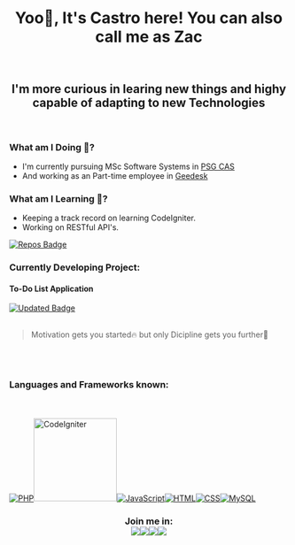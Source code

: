 <h1 align=center> Yoo🙌, It's Castro here! You can also call me as Zac </h1> 
<br />

<h2 align=center> I'm more curious in learing new things and highy capable of adapting to new Technologies</h2>
<br />

### What am I Doing 🤔?

- I'm currently pursuing MSc Software Systems in <a href="https://www.psgcas.ac.in/" target="_blank">PSG CAS</a>
- And working as an Part-time employee in <a href="https://geedesk.com/" target="_blank">Geedesk</a>
  <br />

### What am I Learning 📖?

- Keeping a track record on learning CodeIgniter.
- Working on RESTful API's.
  <br />

[![Repos Badge](https://badges.pufler.dev/repos/Castro456)](https://badges.pufler.dev)
<br /> 


### Currently Developing Project:

#### To-Do List Application
[![Updated Badge](https://badges.pufler.dev/updated/Castro456/CodeIgniter-to-do)](https://badges.pufler.dev)
<br />
<br />

> Motivation gets you started🔥 but only Dicipline gets you further👊
<br />
<br />

### Languages and Frameworks known:
<br />
<br />
<a href="https://www.php.net" target="_blank"><img title="PHP"src="https://img.icons8.com/officel/150/000000/php-logo.png"/></a><a href="https://www.codeigniter.com" target="_blank"><img title="CodeIgniter" height="150" width="150" src="https://cdn.svgporn.com/logos/codeigniter.svg" /></a><a href="https://www.javascript.com" target="_blank"><img title="JavaScript" src="https://img.icons8.com/color/150/000000/javascript.png"/></a><a href="https://html.com" target="_blank"><img title="HTML" src="https://img.icons8.com/color/150/000000/html-5--v1.png"/></a><a href="https://www.w3.org/Style/CSS/Overview.en.html" target="_blank"><img title="CSS" src="https://img.icons8.com/color/150/000000/css3.png"/></a><a href="https://www.mysql.com" target="_blank"><img title="MySQL" src="https://img.icons8.com/color/150/000000/mysql-logo.png"/></a>
<br />

<h3 align=center> Join me in: 
<br />
<a href="https://www.linkedin.com/in/castro-m-s-32660917b/" target="_blank"><img src="https://img.icons8.com/color/48/000000/linkedin.png"/></a><a href="https://twitter.com/castro_zac" target="_blank"><img src="https://img.icons8.com/fluent/48/000000/twitter.png"/></a><a href="https://www.instagram.com/castro_zac/" target="_blank"><img src="https://img.icons8.com/color/48/000000/instagram-new--v1.png"/></a><a href="https://medium.com/@castrozac" target="_blank"><img src="https://img.icons8.com/ios-filled/50/000000/medium-new.png"/></a>
</h3>
<br />
<br />
